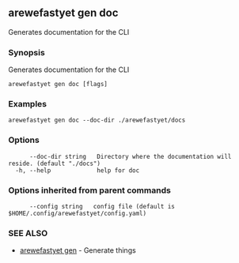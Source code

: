 ## arewefastyet gen doc

Generates documentation for the CLI

### Synopsis

Generates documentation for the CLI

```
arewefastyet gen doc [flags]
```

### Examples

```
arewefastyet gen doc --doc-dir ./arewefastyet/docs
```

### Options

```
      --doc-dir string   Directory where the documentation will reside. (default "./docs")
  -h, --help             help for doc
```

### Options inherited from parent commands

```
      --config string   config file (default is $HOME/.config/arewefastyet/config.yaml)
```

### SEE ALSO

* [arewefastyet gen](arewefastyet_gen.md)	 - Generate things

